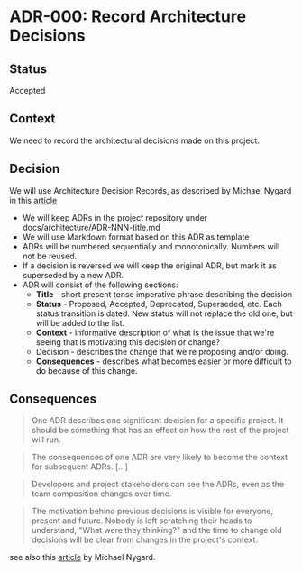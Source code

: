 # ADR-000: Record Architecture Decisions

## Status
[//]: # ( Proposed, Accepted, Deprecated, Superseded, etc.)
Accepted

## Context
[//]: # ( What is the issue that we're seeing that is motivating this decision or change?)

We need to record the architectural decisions made on this project.

## Decision
[//]: # (What is the change that we're proposing and/or doing?)

We will use Architecture Decision Records, as described by Michael Nygard in this [article](http://thinkrelevance.com/blog/2011/11/15/documenting-architecture-decisions)

* We will keep ADRs in the project repository under docs/architecture/ADR-NNN-title.md
* We will use Markdown format based on this ADR as template
* ADRs will be numbered sequentially and monotonically. Numbers will not be reused.
* If a decision is reversed we will keep the original ADR, but mark it as superseded by a new ADR.
* ADR will consist of the following sections:
  * **Title** - short present tense imperative phrase describing the decision
  * **Status** - Proposed, Accepted, Deprecated, Superseded, etc. Each status transition is dated. New status will not replace the old one, but will be added to the list.
  * **Context** - informative description of what is the issue that we're seeing that is motivating this decision or change?
  * Decision - describes the change that we're proposing and/or doing.
  * **Consequences** - describes what becomes easier or more difficult to do because of this change.

## Consequences
[//]: # (What becomes easier or more difficult to do because of this change?)

> One ADR describes one significant decision for a specific project. It should be something that has an effect on how the rest of the project will run.

> The consequences of one ADR are very likely to become the context for subsequent ADRs. [...]

> Developers and project stakeholders can see the ADRs, even as the team composition changes over time.

> The motivation behind previous decisions is visible for everyone, present and future. Nobody is left scratching their heads to understand, "What were they thinking?" and the time to change old decisions will be clear from changes in the project's context.

see also this [article](http://thinkrelevance.com/blog/2011/11/15/documenting-architecture-decisions) by Michael Nygard. 
